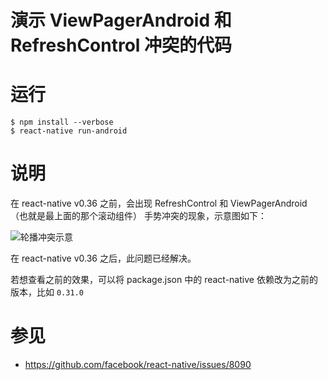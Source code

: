 # 演示 ViewPagerAndroid 和 RefreshControl 冲突的代码

# 运行

```shell
$ npm install --verbose
$ react-native run-android
```

# 说明

在 react-native v0.36 之前，会出现 RefreshControl 和 ViewPagerAndroid （也就是最上面的那个滚动组件） 手势冲突的现象，示意图如下：

![轮播冲突示意](http://pub.idqqimg.com/pc/misc/files/20170118/cbc1014edd3f4e2da37ca0662ba76847.gif)

在 react-native v0.36 之后，此问题已经解决。

若想查看之前的效果，可以将 package.json 中的 react-native 依赖改为之前的版本，比如 `0.31.0`

# 参见

- https://github.com/facebook/react-native/issues/8090
